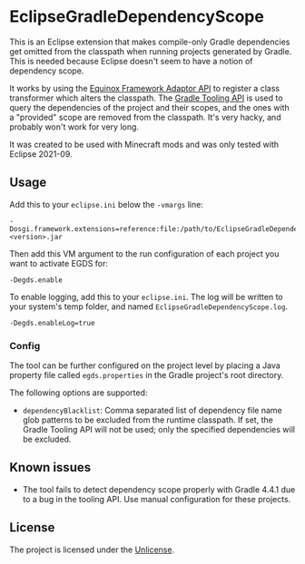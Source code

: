# EclipseGradleDependencyScope

This is an Eclipse extension that makes compile-only Gradle dependencies get omitted from the classpath when running projects generated by Gradle. This is needed because Eclipse doesn't seem to have a notion of dependency scope.

It works by using the [Equinox Framework Adaptor API](https://wiki.eclipse.org/Adaptor_Hooks) to register a class transformer which alters the classpath. The [Gradle Tooling API](https://docs.gradle.org/current/userguide/third_party_integration.html#embedding) is used to query the dependencies of the project and their scopes, and the ones with a "provided" scope are removed from the classpath. It's very hacky, and probably won't work for very long.

It was created to be used with Minecraft mods and was only tested with Eclipse 2021-09.

## Usage
Add this to your `eclipse.ini` below the `-vmargs` line:

```
-Dosgi.framework.extensions=reference:file:/path/to/EclipseGradleDependencyScope-<version>.jar
```

Then add this VM argument to the run configuration of each project you want to activate EGDS for:

```
-Degds.enable
```

To enable logging, add this to your `eclipse.ini`. The log will be written to your system's temp folder, and named `EclipseGradleDependencyScope.log`.

```
-Degds.enableLog=true
```

### Config

The tool can be further configured on the project level by placing a Java property file called `egds.properties` in the Gradle project's root directory.

The following options are supported:

* `dependencyBlacklist`: Comma separated list of dependency file name glob patterns to be excluded from the runtime classpath. If set, the Gradle Tooling API will not be used; only the specified dependencies will be excluded.

## Known issues

* The tool fails to detect dependency scope properly with Gradle 4.4.1 due to a bug in the tooling API. Use manual configuration for these projects.

## License
The project is licensed under the [Unlicense](UNLICENSE).
